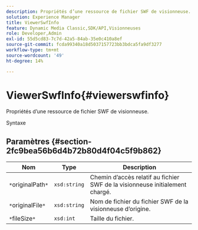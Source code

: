 ```yaml
---
description: Propriétés d’une ressource de fichier SWF de visionneuse.
solution: Experience Manager
title: ViewerSwfInfo
feature: Dynamic Media Classic,SDK/API,Visionneuses
role: Developer,Admin
exl-id: 55d5cd83-7c7d-42a5-84ab-35e0c410a8ef
source-git-commit: fcda99340a18d5037157723bb3bdca5fa9df3277
workflow-type: tm+mt
source-wordcount: '49'
ht-degree: 14%

---
```


# ViewerSwfInfo{#viewerswfinfo}

Propriétés d’une ressource de fichier SWF de visionneuse.

Syntaxe

## Paramètres {#section-2fc9bea56b6d4b72b80d4f04c5f9b862}

| Nom | Type | Description |
|---|---|---|
| `*`originalPath`*` | `xsd:string` | Chemin d’accès relatif au fichier SWF de la visionneuse initialement chargé. |
| `*`originalFile`*` | `xsd:string` | Nom de fichier du fichier SWF de la visionneuse d’origine. |
| `*`fileSize`*` | `xsd:int` | Taille du fichier. |
